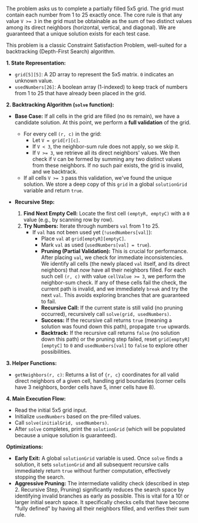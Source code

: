 The problem asks us to complete a partially filled 5x5 grid. The grid must contain each number from 1 to 25 exactly once. The core rule is that any value `V >= 3` in the grid must be obtainable as the sum of two distinct values among its direct neighbors (horizontal, vertical, and diagonal). We are guaranteed that a unique solution exists for each test case.

This problem is a classic Constraint Satisfaction Problem, well-suited for a backtracking (Depth-First Search) algorithm.

**1. State Representation:**
*   `grid[5][5]`: A 2D array to represent the 5x5 matrix. `0` indicates an unknown value.
*   `usedNumbers[26]`: A boolean array (1-indexed) to keep track of numbers from 1 to 25 that have already been placed in the grid.

**2. Backtracking Algorithm (`solve` function):**

*   **Base Case:** If all cells in the grid are filled (no `0`s remain), we have a candidate solution. At this point, we perform a **full validation** of the grid.
    *   For every cell `(r, c)` in the grid:
        *   Let `V = grid[r][c]`.
        *   If `V < 3`, the neighbor-sum rule does not apply, so we skip it.
        *   If `V >= 3`, we retrieve all its direct neighbors' values. We then check if `V` can be formed by summing any two distinct values from these neighbors. If no such pair exists, the grid is invalid, and we backtrack.
    *   If all cells `V >= 3` pass this validation, we've found the unique solution. We store a deep copy of this `grid` in a global `solutionGrid` variable and return `true`.

*   **Recursive Step:**
    1.  **Find Next Empty Cell:** Locate the first cell `(emptyR, emptyC)` with a `0` value (e.g., by scanning row by row).
    2.  **Try Numbers:** Iterate through numbers `val` from 1 to 25.
        *   If `val` has not been used yet (`!usedNumbers[val]`):
            *   Place `val` at `grid[emptyR][emptyC]`.
            *   Mark `val` as used (`usedNumbers[val] = true`).
            *   **Pruning (Partial Validation):** This is crucial for performance. After placing `val`, we check for immediate inconsistencies. We identify all cells (the newly placed `val` itself, and its direct neighbors) that *now* have all their neighbors filled. For each such cell `(r, c)` with value `cellValue >= 3`, we perform the neighbor-sum check. If any of these cells fail the check, the current path is invalid, and we immediately `break` and try the next `val`. This avoids exploring branches that are guaranteed to fail.
            *   **Recursive Call:** If the current state is still valid (no pruning occurred), recursively call `solve(grid, usedNumbers)`.
            *   **Success:** If the recursive call returns `true` (meaning a solution was found down this path), propagate `true` upwards.
            *   **Backtrack:** If the recursive call returns `false` (no solution down this path) or the pruning step failed, reset `grid[emptyR][emptyC]` to `0` and `usedNumbers[val]` to `false` to explore other possibilities.

**3. Helper Functions:**
*   `getNeighbors(r, c)`: Returns a list of `{r, c}` coordinates for all valid direct neighbors of a given cell, handling grid boundaries (corner cells have 3 neighbors, border cells have 5, inner cells have 8).

**4. Main Execution Flow:**
*   Read the initial 5x5 grid input.
*   Initialize `usedNumbers` based on the pre-filled values.
*   Call `solve(initialGrid, usedNumbers)`.
*   After `solve` completes, print the `solutionGrid` (which will be populated because a unique solution is guaranteed).

**Optimizations:**
*   **Early Exit:** A global `solutionGrid` variable is used. Once `solve` finds a solution, it sets `solutionGrid` and all subsequent recursive calls immediately return `true` without further computation, effectively stopping the search.
*   **Aggressive Pruning:** The intermediate validity check (described in step 2. Recursive Step, Pruning) significantly reduces the search space by identifying invalid branches as early as possible. This is vital for a 10! or larger initial search space. It specifically checks cells that have become "fully defined" by having all their neighbors filled, and verifies their sum rule.